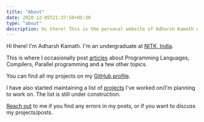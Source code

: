 ```yaml
---
title: "About"
date: 2020-12-05T21:37:58+05:30
type: "about"
description: Hi there! This is the personal website of Adharsh Kamath where he writes articles about Programming languages, Parallel and distributed programming, and pretty much anything that interests him.  
---
```


Hi there! I\'m Adharsh Kamath. I\'m an undergraduate at [NITK, India](https://nitk.ac.in).

This is where I occasionally post [articles](/posts) about Programming Languages, Compilers, Parallel programming and a few other topics.

You can find all my projects on my [GitHub profile](https://github.com/adharshkamath/).

I have also started maintaining a list of [projects](/tags/project/) I've worked on/I\'m planning to work on. The list is still under construction.

[Reach out](mailto:adharshkamathr@gmail.com) to me if you find any errors in my posts, or if you want to discuss my projects/posts.


